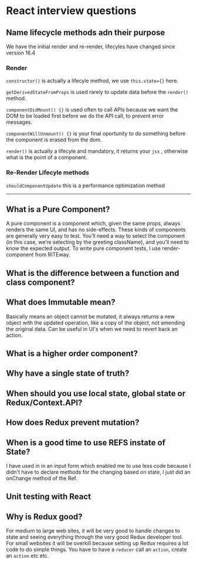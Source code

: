 # React interview questions

## Name lifecycle methods adn their purpose

We have the initial render and re-render, lifecyles have changed since version 16.4

### Render

`constructor()` is actually a lifecyle method, we use `this.state={}` here.

`getDerivedStateFromProps` is used rarely to update data before the `render()` method.

`componentDidMount() {}` is used often to call APIs because we want the DOM to be loaded first before we do the API call, to prevent error messages.

`componentWillUnmount() {}` is your final oportunity to do something before the component is erased from the dom.

`render()` is actually a lifecyle and mandatory, it returns your `jsx` , otherwise what is the point of a component.

### Re-Render Lifecyle methods

`shouldComponentUpdate` this is a performance optimization method

---

## What is a Pure Component?

A pure component is a component which, given the same props, always renders the same UI, and has no side-effects. These kinds of components are generally very easy to test. You’ll need a way to select the component (in this case, we’re selecting by the greeting className), and you'll need to know the expected output. To write pure component tests, I use render-component from RITEway.

## What is the difference between a function and class component?

## What does Immutable mean?

Basically means an object cannot be mutated, it always returns a new object with the updated operation, like a copy of the object, not amending the original data. Can be useful in UI's when we need to revert back an action.

## What is a higher order component?

## Why have a single state of truth?

## When should you use local state, global state or Redux/Context.API?

## How does Redux prevent mutation?

## When is a good time to use REFS instate of State?

I have used in in an input form which enabled me to use less code because I didn't have to declare methods for the changing based on state, I just did an onChange method of the Ref.

## Unit testing with React

## Why is Redux good?

For medium to large web sites, it will be very good to handle changes to state and seeing everything through the very good Redux developer tool. For small websites it will be overkill because setting up Redux requires a lot code to do simple things. You have to have a `reducer` call an `action`, create an `action` etc etc.
